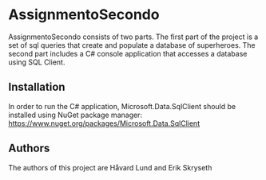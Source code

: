 # AssignmentoSecondo
AssignmentoSecondo consists of two parts. The first part of the project is a set of sql queries that create and populate a database of superheroes. The second part includes a C# console application that accesses a database using SQL Client.

## Installation
In order to run the C# application, Microsoft.Data.SqlClient should be installed using NuGet package manager:
https://www.nuget.org/packages/Microsoft.Data.SqlClient

## Authors
The authors of this project are Håvard Lund and Erik Skryseth
